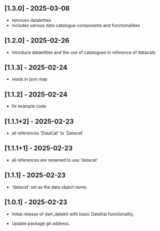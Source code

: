 ## [1.3.0] - 2025-03-08
- removes datakitties
- includes various data catalogue components and functionalities

## [1.2.0] - 2025-02-26
- introduce datakitties and the use of catalogues in reference of datacats

## [1.1.3] - 2025-02-24
- reads in json map

## [1.1.2] - 2025-02-24
- fix example code

## [1.1.1+2] - 2025-02-23
- all references 'DataCat' to 'Datacat'

## [1.1.1+1] - 2025-02-23
- all references are renamed to use 'datacat'

## [1.1.1] - 2025-02-23
- 'datacat' set as the data object name.

## [1.0.1] - 2025-02-23
- Initial release of dart_datakit with basic DataKat functionality.
+ Update package git address.